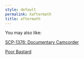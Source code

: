 ```yaml
---
style: default
permalink: Xaftermath
title: aftermath
---
```

You may also like:

[SCP-1376: Documentary Camcorder](http://scp-wiki.net/scp-1376)

[Poor Bastard](http://scp-wiki.net/poor-bastard)
